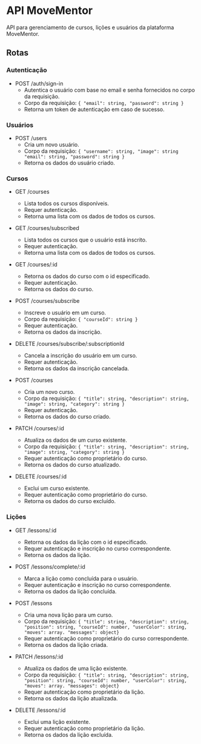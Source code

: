# API MoveMentor

API para gerenciamento de cursos, lições e usuários da plataforma MoveMentor.

## Rotas

### Autenticação

- POST /auth/sign-in
  - Autentica o usuário com base no email e senha fornecidos no corpo da requisição.
  - Corpo da requisição: `{ "email": string, "password": string }`
  - Retorna um token de autenticação em caso de sucesso.

### Usuários

- POST /users
  - Cria um novo usuário.
  - Corpo da requisição: `{ "username": string, "image": string "email": string, "password": string }`
  - Retorna os dados do usuário criado.

### Cursos

- GET /courses

  - Lista todos os cursos disponíveis.
  - Requer autenticação.
  - Retorna uma lista com os dados de todos os cursos.

- GET /courses/subscribed

  - Lista todos os cursos que o usuário está inscrito.
  - Requer autenticação.
  - Retorna uma lista com os dados de todos os cursos.

- GET /courses/:id

  - Retorna os dados do curso com o id especificado.
  - Requer autenticação.
  - Retorna os dados do curso.

- POST /courses/subscribe

  - Inscreve o usuário em um curso.
  - Corpo da requisição: `{ "courseId": string }`
  - Requer autenticação.
  - Retorna os dados da inscrição.

- DELETE /courses/subscribe/:subscriptionId

  - Cancela a inscrição do usuário em um curso.
  - Requer autenticação.
  - Retorna os dados da inscrição cancelada.

- POST /courses

  - Cria um novo curso.
  - Corpo da requisição: `{ "title": string, "description": string, "image": string, "category": string }`
  - Requer autenticação.
  - Retorna os dados do curso criado.

- PATCH /courses/:id

  - Atualiza os dados de um curso existente.
  - Corpo da requisição: `{ "title": string, "description": string, "image": string, "category": string }`
  - Requer autenticação como proprietário do curso.
  - Retorna os dados do curso atualizado.

- DELETE /courses/:id
  - Exclui um curso existente.
  - Requer autenticação como proprietário do curso.
  - Retorna os dados do curso excluído.

### Lições

- GET /lessons/:id

  - Retorna os dados da lição com o id especificado.
  - Requer autenticação e inscrição no curso correspondente.
  - Retorna os dados da lição.

- POST /lessons/complete/:id

  - Marca a lição como concluída para o usuário.
  - Requer autenticação e inscrição no curso correspondente.
  - Retorna os dados da lição concluída.

- POST /lessons

  - Cria uma nova lição para um curso.
  - Corpo da requisição: `{ "title": string, "description": string, "position": string, "courseId": number, "userColor": string, "moves": array. "messages": object}`
  - Requer autenticação como proprietário do curso correspondente.
  - Retorna os dados da lição criada.

- PATCH /lessons/:id

  - Atualiza os dados de uma lição existente.
  - Corpo da requisição: `{ "title": string, "description": string, "position": string, "courseId": number, "userColor": string, "moves": array. "messages": object}`
  - Requer autenticação como proprietário da lição.
  - Retorna os dados da lição atualizada.

- DELETE /lessons/:id
  - Exclui uma lição existente.
  - Requer autenticação como proprietário da lição.
  - Retorna os dados da lição excluída.
